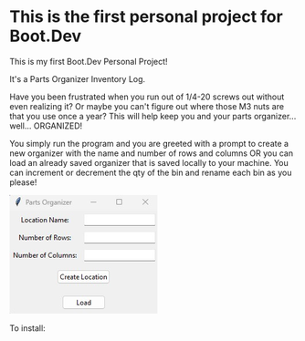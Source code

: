 # This is the first personal project for Boot.Dev
This is my first Boot.Dev Personal Project!

It's a Parts Organizer Inventory Log. 

Have you been frustrated when you run out of 1/4-20 screws out without even realizing it? Or maybe you can't figure out where those M3 nuts are that you use once a year? This will help keep you and your parts organizer... well... ORGANIZED!

You simply run the program and you are greeted with a prompt to create a new organizer with the name and number of rows and columns OR you can load an already saved organizer that is saved locally to your machine. You can increment or decrement the qty of the bin and rename each bin as you please!


[![Watch the video](https://github.com/KRothfus/First-Personal-Project/blob/master/partsOrganizerStartupPage.jpg)](https://github.com/KRothfus/First-Personal-Project/blob/master/organizerAddParts.mp4)




To install:



